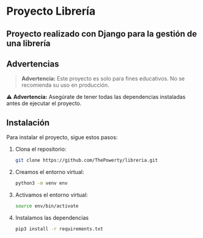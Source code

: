 # Proyecto Librería
## Proyecto realizado con Django para la gestión de una librería

## Advertencias

> **Advertencia:** Este proyecto es solo para fines educativos. No se recomienda su uso en producción.

⚠️ **Advertencia:** Asegúrate de tener todas las dependencias instaladas antes de ejecutar el proyecto.

## Instalación

Para instalar el proyecto, sigue estos pasos:
1. Clona el repositorio:
    ```bash
    git clone https://github.com/ThePowerty/libreria.git
2. Creamos el entorno virtual:
    ```bash
    python3 -m venv env
3. Activamos el entorno virtual:
    ```bash
    source env/bin/activate
4. Instalamos las dependencias
    ```bash
    pip3 install -r requirements.txt
